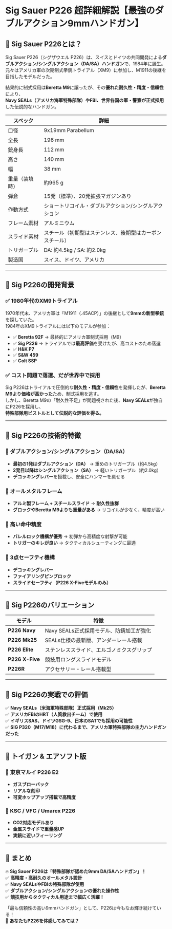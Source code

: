 # Sig Sauer P226 超詳細解説【最強のダブルアクション9mmハンドガン】

## **🔹 Sig Sauer P226とは？**
Sig Sauer P226（シグザウエル P226）は、スイスとドイツの共同開発による**ダブルアクション/シングルアクション（DA/SA）ハンドガン**で、1984年に誕生。  
元々はアメリカ軍の次期制式拳銃トライアル（XM9）に参加し、M1911の後継を目指したモデルだった。  

結果的に制式採用は**Beretta M9**に譲ったが、その**優れた耐久性・精度・信頼性**により、  
**Navy SEALs（アメリカ海軍特殊部隊）やFBI、世界各国の軍・警察が正式採用**した伝説的なハンドガン。  

| スペック | 詳細 |
|----------|------|
| 口径 | 9x19mm Parabellum |
| 全長 | 196 mm |
| 銃身長 | 112 mm |
| 高さ | 140 mm |
| 幅 | 38 mm |
| 重量（装填時） | 約965 g |
| 弾倉 | 15発（標準）、20発拡張マガジンあり |
| 作動方式 | ショートリコイル・ダブルアクション/シングルアクション |
| フレーム素材 | アルミニウム |
| スライド素材 | スチール（初期型はステンレス、後期型はカーボンスチール） |
| トリガープル | DA: 約4.5kg / SA: 約2.0kg |
| 製造国 | スイス、ドイツ、アメリカ |

---

## **🔹 Sig P226の開発背景**
### **✅ 1980年代のXM9トライアル**
1970年代末、アメリカ軍は「M1911（.45ACP）」の後継として**9mmの新型拳銃**を探していた。  
1984年のXM9トライアルには以下のモデルが参加：

- ✅ **Beretta 92F** → 最終的にアメリカ軍制式採用（M9）
- ✅ **Sig P226** → トライアルでは**最高評価**を受けたが、高コストのため落選
- ✅ **H&K P7**
- ✅ **S&W 459**
- ✅ **Colt SSP**

### **✅ コスト問題で落選、だが世界中で採用**
Sig P226はトライアルで圧倒的な**耐久性・精度・信頼性**を発揮したが、**Beretta M9より価格が高かった**ため、制式採用を逃す。  
しかし、Beretta M9の「耐久性不足」が問題視された後、**Navy SEALs**が独自にP226を採用し、  
**特殊部隊用ピストルとして伝説的な評価を得る。**

---

## **🔹 Sig P226の技術的特徴**
### **🔸 ダブルアクション/シングルアクション（DA/SA）**
- **最初の1発はダブルアクション（DA）** → 重めのトリガープル（約4.5kg）
- **2発目以降はシングルアクション（SA）** → 軽いトリガープル（約2.0kg）
- **デコッキングレバー**を搭載し、安全にハンマーを戻せる

### **🔸 オールメタルフレーム**
- **アルミ製フレーム + スチールスライド** → **耐久性抜群**
- **グロックやBeretta M9よりも重量がある** → リコイルが少なく、精度が高い

### **🔸 高い命中精度**
- **バレルロック機構が優秀** → 初弾から高精度な射撃が可能
- **トリガーのキレが良い** → タクティカルシューティングに最適

### **🔸 3点セーフティ機構**
- **デコッキングレバー**
- **ファイアリングピンブロック**
- **スライドセーフティ（P226 X-Fiveモデルのみ）**

---

## **🔹 Sig P226のバリエーション**
| モデル | 特徴 |
|--------|------|
| **P226 Navy** | Navy SEALs正式採用モデル、防錆加工が強化 |
| **P226 Mk25** | SEALs仕様の最新版、アンダーレール搭載 |
| **P226 Elite** | ステンレススライド、エルゴノミクスグリップ |
| **P226 X-Five** | 競技用ロングスライドモデル |
| **P226R** | アクセサリー・レール搭載型 |

---

## **🔹 Sig P226の実戦での評価**
✅ **Navy SEALs（米海軍特殊部隊）正式採用（Mk25）**  
✅ **アメリカFBIのHRT（人質救出チーム）で使用**  
✅ **イギリスSAS、ドイツGSG-9、日本のSATでも採用の可能性**  
✅ **SIG P320（M17/M18）に代わるまで、アメリカ軍特殊部隊の主力ハンドガンだった**  

---

## **🔹 トイガン & エアソフト版**
### **🔸 東京マルイ P226 E2**
- **ガスブローバック**
- **リアルな刻印**
- **可変ホップアップ搭載で高精度**

### **🔸 KSC / VFC / Umarex P226**
- **CO2対応モデルあり**
- **金属スライドで重量感UP**
- **実銃に近いフィーリング**

---

## **🔹 まとめ**
🔥 **Sig Sauer P226は「特殊部隊が認めた9mm DA/SAハンドガン」！**  
✅ **高精度・高耐久のオールメタル設計**  
✅ **Navy SEALsやFBIの特殊部隊が使用**  
✅ **ダブルアクション/シングルアクションの優れた操作性**  
✅ **競技用からタクティカル用途まで幅広く活躍！**

「最も信頼性の高い9mmハンドガン」として、P226は今もなお輝き続けている！  
🚀 **あなたもP226を体感してみては？**
